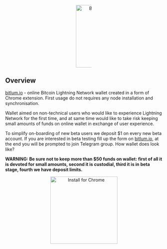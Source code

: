 <p align="center">
<a href="https://bitlum.io"><img src="https://i.imgur.com/dwhqCgZ.png" alt="Bitlum, get it now at bitlum.io" style="max-width:10%;" width="200"></a>
</p>

## Overview

[bitlum.io](https://bitlum.io) - online Bitcoin Lightning Network wallet created in a form of Chrome extension. First usage do not requires any node installation and synchronisation.

Wallet aimed on non-technical users who would like to experience Lightning Network for the first time, and at same time would like to take risk keeping small amounts of funds on online wallet in exchange of user experience.

To simplify on-boarding of new beta users we deposit $1 on every new beta account. If you are interested in beta testing fill up the form on [bitlum.io](https://bitlum.io), at the end you will be prompted to join Telegram group. How wallet does look like?

**WARNING: Be sure not to keep more than $50 funds on wallet: first of all it is devoted for small amounts, second it is custodial, third it is in beta stage, fourth we have deposit limits.**


<p align="center">
  <a target="_blank" rel="noopener noreferrer" href="https://chrome.google.com/webstore/detail/bitlum-dev-edition/jjgbpgjndagcekjgmafbddfneekoiejn"><img src="https://camo.githubusercontent.com/03f42faaa039db4a737c86efffa8fb51160b1c3e/68747470733a2f2f692e696d6775722e636f6d2f6b5742515539512e706e67" alt="Install for Chrome" data-canonical-src="https://i.imgur.com/kWBQU9Q.png" width="215" style="max-width:100%;"></a>
  <a target="_blank" rel="noopener noreferrer" href="https://chrome.google.com/webstore/detail/bitlum-dev-edition/jjgbpgjndagcekjgmafbddfneekoiejn">
